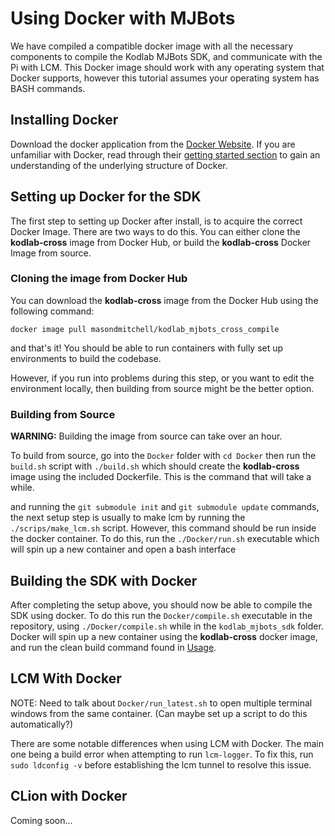 # Using Docker with MJBots
We have compiled a compatible docker image with all the necessary components to compile the Kodlab MJBots SDK, and communicate with the Pi with LCM. This Docker image should work with any operating system that Docker supports, however this tutorial assumes your operating system has BASH commands.

## Installing Docker
Download the docker application from the [Docker Website](https://docs.docker.com/get-docker/). If you are unfamiliar with Docker, read through their [getting started section](https://docs.docker.com/get-started/)  to gain an understanding of the underlying structure of Docker. 

## Setting up Docker for the SDK
The first step to setting up Docker after install, is to acquire the correct Docker Image. There are two ways to do this. You can either clone the **kodlab-cross** image from Docker Hub, or build the **kodlab-cross** Docker Image from source. 

### Cloning the image from Docker Hub

You can download the **kodlab-cross** image from the Docker Hub using the following command:

`docker image pull masondmitchell/kodlab_mjbots_cross_compile`

and that's it! You should be able to run containers with fully set up environments to build the codebase. 

However, if you run into problems during this step, or you want to edit the environment locally, then building from source might be the better option. 

### Building from Source
**WARNING:** Building the image from source can take over an hour. 

To build from source, go into the `Docker` folder with 
`cd Docker` 
then run the `build.sh` script with
`./build.sh`
which should create the **kodlab-cross** image using the included Dockerfile. This is the command that will take a while.

and running the `git submodule init` and `git submodule update` commands, the next setup step is usually to make lcm by running the `./scrips/make_lcm.sh` script. However, this command should be run inside the docker container. To do this, run the `./Docker/run.sh` executable which will spin up a new container and open a bash interface 

## Building the SDK with Docker

After completing the setup above, you should now be able to compile the SDK using docker. To do this run the `Docker/compile.sh` executable in the repository, using `./Docker/compile.sh` while in the `kodlab_mjbots_sdk` folder. Docker will spin up a new container using the **kodlab-cross** docker image, and run the clean build command found in [Usage](https://kodlab-mjbots-sdk.readthedocs.io/en/latest/usage/#building).

## LCM With Docker
NOTE: Need to talk about `Docker/run_latest.sh` to open multiple terminal windows from the same container. (Can maybe set up a script to do this automatically?)

There are some notable differences when using LCM with Docker. The main one being a build error when attempting to run `lcm-logger`. To fix this, run `sudo ldconfig -v` before establishing the lcm tunnel to resolve this issue. 

## CLion with Docker
 Coming soon...

